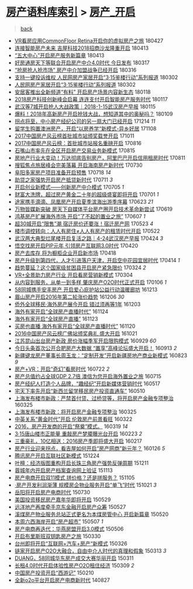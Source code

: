 [房产语料库索引](../../README.md)  > [房产_开启](房产_开启.md)
====
> [back](../README.md)

- [VR看房应用CommonFloor Retina开启你的虚拟房产之旅](http://jkwz.applinzi.com/ittc/7096658290912265233.html#VR%E7%9C%8B%E6%88%BF%E5%BA%94%E7%94%A8CommonFloor+Retina%E5%BC%80%E5%90%AF%E4%BD%A0%E7%9A%84%E8%99%9A%E6%8B%9F%E6%88%BF%E4%BA%A7%E4%B9%8B%E6%97%85) 180427  
- [连接智能房产未来 吉屋科技2018招商沙龙隆重开启](http://jkwz.applinzi.com/ittc/7091469163107451911.html#%E8%BF%9E%E6%8E%A5%E6%99%BA%E8%83%BD%E6%88%BF%E4%BA%A7%E6%9C%AA%E6%9D%A5+%E5%90%89%E5%B1%8B%E7%A7%91%E6%8A%802018%E6%8B%9B%E5%95%86%E6%B2%99%E9%BE%99%E9%9A%86%E9%87%8D%E5%BC%80%E5%90%AF) 180413  
- [“五大中心”开启房产服务新篇章](http://jkwz.applinzi.com/ittc/7091366856692859920.html#%E2%80%9C%E4%BA%94%E5%A4%A7%E4%B8%AD%E5%BF%83%E2%80%9D%E5%BC%80%E5%90%AF%E6%88%BF%E4%BA%A7%E6%9C%8D%E5%8A%A1%E6%96%B0%E7%AF%87%E7%AB%A0) 180413  
- [好房通房天下等联合开启房产中介4.0时代 今日发布](http://jkwz.applinzi.com/ittc/7081229361288315914.html#%E5%A5%BD%E6%88%BF%E9%80%9A%E6%88%BF%E5%A4%A9%E4%B8%8B%E7%AD%89%E8%81%94%E5%90%88%E5%BC%80%E5%90%AF%E6%88%BF%E4%BA%A7%E4%B8%AD%E4%BB%8B4.0%E6%97%B6%E4%BB%A3+%E4%BB%8A%E6%97%A5%E5%8F%91%E5%B8%83) 180317  
- [“抢房抢人抢市场” 房产中介加盟战争已经开启](http://jkwz.applinzi.com/ittc/7081032776189215754.html#%E2%80%9C%E6%8A%A2%E6%88%BF%E6%8A%A2%E4%BA%BA%E6%8A%A2%E5%B8%82%E5%9C%BA%E2%80%9D+%E6%88%BF%E4%BA%A7%E4%B8%AD%E4%BB%8B%E5%8A%A0%E7%9B%9F%E6%88%98%E4%BA%89%E5%B7%B2%E7%BB%8F%E5%BC%80%E5%90%AF) 180316  
- [支持一键投诉维权 人民网房产家居开启“3·15鉴楼行动”系列报道](http://jkwz.applinzi.com/ittc/7075881326228276231.html#%E6%94%AF%E6%8C%81%E4%B8%80%E9%94%AE%E6%8A%95%E8%AF%89%E7%BB%B4%E6%9D%83+%E4%BA%BA%E6%B0%91%E7%BD%91%E6%88%BF%E4%BA%A7%E5%AE%B6%E5%B1%85%E5%BC%80%E5%90%AF%E2%80%9C3%C2%B715%E9%89%B4%E6%A5%BC%E8%A1%8C%E5%8A%A8%E2%80%9D%E7%B3%BB%E5%88%97%E6%8A%A5%E9%81%93) 180302  
- [人民网房产家居开启“3·15鉴楼行动”系列报道](http://jkwz.applinzi.com/ittc/7075828213073052688.html#%E4%BA%BA%E6%B0%91%E7%BD%91%E6%88%BF%E4%BA%A7%E5%AE%B6%E5%B1%85%E5%BC%80%E5%90%AF%E2%80%9C3%C2%B715%E9%89%B4%E6%A5%BC%E8%A1%8C%E5%8A%A8%E2%80%9D%E7%B3%BB%E5%88%97%E6%8A%A5%E9%81%93) 180302  
- [安居客推出全新频道“有料” 开启房产场景内容新生态](http://jkwz.applinzi.com/ittc/7059927304640136202.html#%E5%AE%89%E5%B1%85%E5%AE%A2%E6%8E%A8%E5%87%BA%E5%85%A8%E6%96%B0%E9%A2%91%E9%81%93%E2%80%9C%E6%9C%89%E6%96%99%E2%80%9D+%E5%BC%80%E5%90%AF%E6%88%BF%E4%BA%A7%E5%9C%BA%E6%99%AF%E5%86%85%E5%AE%B9%E6%96%B0%E7%94%9F%E6%80%81) 180118  
- [2018房产科技创新峰会启幕 连连支付开启智能房产服务时代](http://jkwz.applinzi.com/ittc/7059601557580940294.html#2018%E6%88%BF%E4%BA%A7%E7%A7%91%E6%8A%80%E5%88%9B%E6%96%B0%E5%B3%B0%E4%BC%9A%E5%90%AF%E5%B9%95+%E8%BF%9E%E8%BF%9E%E6%94%AF%E4%BB%98%E5%BC%80%E5%90%AF%E6%99%BA%E8%83%BD%E6%88%BF%E4%BA%A7%E6%9C%8D%E5%8A%A1%E6%97%B6%E4%BB%A3) 180117  
- [武汉等7城开启抢人大战政策｜2018-1-15武汉房产早报](http://jkwz.applinzi.com/ittc/7058721881220187146.html#%E6%AD%A6%E6%B1%89%E7%AD%897%E5%9F%8E%E5%BC%80%E5%90%AF%E6%8A%A2%E4%BA%BA%E5%A4%A7%E6%88%98%E6%94%BF%E7%AD%96%EF%BD%9C2018-1-15%E6%AD%A6%E6%B1%89%E6%88%BF%E4%BA%A7%E6%97%A9%E6%8A%A5) 180115  
- [爆料！2018年高新房产开启抢钱大战，想知道其中的奥秘吗？](http://jkwz.applinzi.com/ittc/7056616617788572678.html#%E7%88%86%E6%96%99%EF%BC%812018%E5%B9%B4%E9%AB%98%E6%96%B0%E6%88%BF%E4%BA%A7%E5%BC%80%E5%90%AF%E6%8A%A2%E9%92%B1%E5%A4%A7%E6%88%98%EF%BC%8C%E6%83%B3%E7%9F%A5%E9%81%93%E5%85%B6%E4%B8%AD%E7%9A%84%E5%A5%A5%E7%A7%98%E5%90%97%EF%BC%9F) 180109  
- [拐点将至，中小房产经纪公司的另一扇大门已经开启](http://jkwz.applinzi.com/ittc/7047054589709255697.html#%E6%8B%90%E7%82%B9%E5%B0%86%E8%87%B3%EF%BC%8C%E4%B8%AD%E5%B0%8F%E6%88%BF%E4%BA%A7%E7%BB%8F%E7%BA%AA%E5%85%AC%E5%8F%B8%E7%9A%84%E5%8F%A6%E4%B8%80%E6%89%87%E5%A4%A7%E9%97%A8%E5%B7%B2%E7%BB%8F%E5%BC%80%E5%90%AF) 171214 *11* 
- [留学生购置澳洲房产，开启“以房养学“新模式-异乡好居](http://jkwz.applinzi.com/ittc/7033581438132290577.html#%E7%95%99%E5%AD%A6%E7%94%9F%E8%B4%AD%E7%BD%AE%E6%BE%B3%E6%B4%B2%E6%88%BF%E4%BA%A7%EF%BC%8C%E5%BC%80%E5%90%AF%E2%80%9C%E4%BB%A5%E6%88%BF%E5%85%BB%E5%AD%A6%E2%80%9C%E6%96%B0%E6%A8%A1%E5%BC%8F-%E5%BC%82%E4%B9%A1%E5%A5%BD%E5%B1%85) 171108  
- [2017中国房产风云榜首批城市站颁奖载誉开启](http://jkwz.applinzi.com/ittc/7023233807594030097.html#2017%E4%B8%AD%E5%9B%BD%E6%88%BF%E4%BA%A7%E9%A3%8E%E4%BA%91%E6%A6%9C%E9%A6%96%E6%89%B9%E5%9F%8E%E5%B8%82%E7%AB%99%E9%A2%81%E5%A5%96%E8%BD%BD%E8%AA%89%E5%BC%80%E5%90%AF) 171011  
- [2017中国房产风云榜：首批城市站报名重磅开启](http://jkwz.applinzi.com/ittc/7002421075760382992.html#2017%E4%B8%AD%E5%9B%BD%E6%88%BF%E4%BA%A7%E9%A3%8E%E4%BA%91%E6%A6%9C%EF%BC%9A%E9%A6%96%E6%89%B9%E5%9F%8E%E5%B8%82%E7%AB%99%E6%8A%A5%E5%90%8D%E9%87%8D%E7%A3%85%E5%BC%80%E5%90%AF) 170816  
- [石嘴山市率先在全区开启房产交易业务新模式](http://jkwz.applinzi.com/ittc/7002066349030114320.html#%E7%9F%B3%E5%98%B4%E5%B1%B1%E5%B8%82%E7%8E%87%E5%85%88%E5%9C%A8%E5%85%A8%E5%8C%BA%E5%BC%80%E5%90%AF%E6%88%BF%E4%BA%A7%E4%BA%A4%E6%98%93%E4%B8%9A%E5%8A%A1%E6%96%B0%E6%A8%A1%E5%BC%8F) 170815  
- [房地产行业大变动！万达彻底告别房产，阿里巴巴开启信用租房时代](http://jkwz.applinzi.com/ittc/7000565271046390801.html#%E6%88%BF%E5%9C%B0%E4%BA%A7%E8%A1%8C%E4%B8%9A%E5%A4%A7%E5%8F%98%E5%8A%A8%EF%BC%81%E4%B8%87%E8%BE%BE%E5%BD%BB%E5%BA%95%E5%91%8A%E5%88%AB%E6%88%BF%E4%BA%A7%EF%BC%8C%E9%98%BF%E9%87%8C%E5%B7%B4%E5%B7%B4%E5%BC%80%E5%90%AF%E4%BF%A1%E7%94%A8%E7%A7%9F%E6%88%BF%E6%97%B6%E4%BB%A3) 170811  
- [搜狐焦点旅居峰会完美落幕 开启海南房产新时代](http://jkwz.applinzi.com/ittc/6996048021752906768.html#%E6%90%9C%E7%8B%90%E7%84%A6%E7%82%B9%E6%97%85%E5%B1%85%E5%B3%B0%E4%BC%9A%E5%AE%8C%E7%BE%8E%E8%90%BD%E5%B9%95+%E5%BC%80%E5%90%AF%E6%B5%B7%E5%8D%97%E6%88%BF%E4%BA%A7%E6%96%B0%E6%97%B6%E4%BB%A3) 170730  
- [阜阳多家房产项目准备开启预售](http://jkwz.applinzi.com/ittc/6991604064532825104.html#%E9%98%9C%E9%98%B3%E5%A4%9A%E5%AE%B6%E6%88%BF%E4%BA%A7%E9%A1%B9%E7%9B%AE%E5%87%86%E5%A4%87%E5%BC%80%E5%90%AF%E9%A2%84%E5%94%AE) 170718 *14* 
- [助贷之家强势开启房产抵贷新时代](http://jkwz.applinzi.com/ittc/6989077556324992016.html#%E5%8A%A9%E8%B4%B7%E4%B9%8B%E5%AE%B6%E5%BC%BA%E5%8A%BF%E5%BC%80%E5%90%AF%E6%88%BF%E4%BA%A7%E6%8A%B5%E8%B4%B7%E6%96%B0%E6%97%B6%E4%BB%A3) 170711 *3* 
- [开启创业新模式——创新房产中介模式](http://jkwz.applinzi.com/ittc/6986902241397965828.html#%E5%BC%80%E5%90%AF%E5%88%9B%E4%B8%9A%E6%96%B0%E6%A8%A1%E5%BC%8F%E2%80%94%E2%80%94%E5%88%9B%E6%96%B0%E6%88%BF%E4%BA%A7%E4%B8%AD%E4%BB%8B%E6%A8%A1%E5%BC%8F) 170705 *1* 
- [财富大洗牌，超过房产黄金二十年的超级盛宴即将开启](http://jkwz.applinzi.com/ittc/6985056250491307013.html#%E8%B4%A2%E5%AF%8C%E5%A4%A7%E6%B4%97%E7%89%8C%EF%BC%8C%E8%B6%85%E8%BF%87%E6%88%BF%E4%BA%A7%E9%BB%84%E9%87%91%E4%BA%8C%E5%8D%81%E5%B9%B4%E7%9A%84%E8%B6%85%E7%BA%A7%E7%9B%9B%E5%AE%B4%E5%8D%B3%E5%B0%86%E5%BC%80%E5%90%AF) 170701 *1* 
- [途家携手滴滴、凤凰房产开启夏季滨海出游季序幕](http://jkwz.applinzi.com/ittc/6982364377842713604.html#%E9%80%94%E5%AE%B6%E6%90%BA%E6%89%8B%E6%BB%B4%E6%BB%B4%E3%80%81%E5%87%A4%E5%87%B0%E6%88%BF%E4%BA%A7%E5%BC%80%E5%90%AF%E5%A4%8F%E5%AD%A3%E6%BB%A8%E6%B5%B7%E5%87%BA%E6%B8%B8%E5%AD%A3%E5%BA%8F%E5%B9%95) 170623 *21* 
- [万物皆媒新突破 房天下自媒体平台房产圈开启技术革命新尝试](http://jkwz.applinzi.com/ittc/6980915483392869381.html#%E4%B8%87%E7%89%A9%E7%9A%86%E5%AA%92%E6%96%B0%E7%AA%81%E7%A0%B4+%E6%88%BF%E5%A4%A9%E4%B8%8B%E8%87%AA%E5%AA%92%E4%BD%93%E5%B9%B3%E5%8F%B0%E6%88%BF%E4%BA%A7%E5%9C%88%E5%BC%80%E5%90%AF%E6%8A%80%E6%9C%AF%E9%9D%A9%E5%91%BD%E6%96%B0%E5%B0%9D%E8%AF%95) 170619  
- [鸿基房产扩展海外市场 开启“了不起的置业之旅”](http://jkwz.applinzi.com/ittc/6976476169091154949.html#%E9%B8%BF%E5%9F%BA%E6%88%BF%E4%BA%A7%E6%89%A9%E5%B1%95%E6%B5%B7%E5%A4%96%E5%B8%82%E5%9C%BA+%E5%BC%80%E5%90%AF%E2%80%9C%E4%BA%86%E4%B8%8D%E8%B5%B7%E7%9A%84%E7%BD%AE%E4%B8%9A%E4%B9%8B%E6%97%85%E2%80%9D) 170607 *1* 
- [超30城开启“限售”潮 宿迁房价还要涨！宿迁房产网](http://jkwz.applinzi.com/ittc/6970863115171267588.html#%E8%B6%8530%E5%9F%8E%E5%BC%80%E5%90%AF%E2%80%9C%E9%99%90%E5%94%AE%E2%80%9D%E6%BD%AE+%E5%AE%BF%E8%BF%81%E6%88%BF%E4%BB%B7%E8%BF%98%E8%A6%81%E6%B6%A8%EF%BC%81%E5%AE%BF%E8%BF%81%E6%88%BF%E4%BA%A7%E7%BD%91) 170523 *4* 
- [楼市调控转向：人人有房住≠人人有房产的租赁时代开启](http://jkwz.applinzi.com/ittc/6970539745280001028.html#%E6%A5%BC%E5%B8%82%E8%B0%83%E6%8E%A7%E8%BD%AC%E5%90%91%EF%BC%9A%E4%BA%BA%E4%BA%BA%E6%9C%89%E6%88%BF%E4%BD%8F%E2%89%A0%E4%BA%BA%E4%BA%BA%E6%9C%89%E6%88%BF%E4%BA%A7%E7%9A%84%E7%A7%9F%E8%B5%81%E6%97%B6%E4%BB%A3%E5%BC%80%E5%90%AF) 170522  
- [武汉两大典型烂尾楼开启复活之路｜4-24武汉房产早报](http://jkwz.applinzi.com/ittc/6960015667989316613.html#%E6%AD%A6%E6%B1%89%E4%B8%A4%E5%A4%A7%E5%85%B8%E5%9E%8B%E7%83%82%E5%B0%BE%E6%A5%BC%E5%BC%80%E5%90%AF%E5%A4%8D%E6%B4%BB%E4%B9%8B%E8%B7%AF%EF%BD%9C4-24%E6%AD%A6%E6%B1%89%E6%88%BF%E4%BA%A7%E6%97%A9%E6%8A%A5) 170424 *3* 
- [悟空找房开启PIP元年 引领房产互联网3.0时代](http://jkwz.applinzi.com/ittc/6958562097096033285.html#%E6%82%9F%E7%A9%BA%E6%89%BE%E6%88%BF%E5%BC%80%E5%90%AFPIP%E5%85%83%E5%B9%B4+%E5%BC%95%E9%A2%86%E6%88%BF%E4%BA%A7%E4%BA%92%E8%81%94%E7%BD%913.0%E6%97%B6%E4%BB%A3) 170420  
- [房产去库存 将为橱柜企业开启新市场](http://jkwz.applinzi.com/ittc/6957824152500175876.html#%E6%88%BF%E4%BA%A7%E5%8E%BB%E5%BA%93%E5%AD%98+%E5%B0%86%E4%B8%BA%E6%A9%B1%E6%9F%9C%E4%BC%81%E4%B8%9A%E5%BC%80%E5%90%AF%E6%96%B0%E5%B8%82%E5%9C%BA) 170418  
- [房产升级到第四代，人才引进落户天津，开启空中花园宜居时代](http://jkwz.applinzi.com/ittc/6956428415396742149.html#%E6%88%BF%E4%BA%A7%E5%8D%87%E7%BA%A7%E5%88%B0%E7%AC%AC%E5%9B%9B%E4%BB%A3%EF%BC%8C%E4%BA%BA%E6%89%8D%E5%BC%95%E8%BF%9B%E8%90%BD%E6%88%B7%E5%A4%A9%E6%B4%A5%EF%BC%8C%E5%BC%80%E5%90%AF%E7%A9%BA%E4%B8%AD%E8%8A%B1%E5%9B%AD%E5%AE%9C%E5%B1%85%E6%97%B6%E4%BB%A3) 170414 *1* 
- [趋势蔓延？这个国家级贫困县开启房产紧急限价](http://jkwz.applinzi.com/ittc/6948609976892392452.html#%E8%B6%8B%E5%8A%BF%E8%94%93%E5%BB%B6%EF%BC%9F%E8%BF%99%E4%B8%AA%E5%9B%BD%E5%AE%B6%E7%BA%A7%E8%B4%AB%E5%9B%B0%E5%8E%BF%E5%BC%80%E5%90%AF%E6%88%BF%E4%BA%A7%E7%B4%A7%E6%80%A5%E9%99%90%E4%BB%B7) 170324 *2* 
- [VR+全景助力房产行业 开启看房营销新模式](http://jkwz.applinzi.com/ittc/6941109831439221765.html#VR%2B%E5%85%A8%E6%99%AF%E5%8A%A9%E5%8A%9B%E6%88%BF%E4%BA%A7%E8%A1%8C%E4%B8%9A+%E5%BC%80%E5%90%AF%E7%9C%8B%E6%88%BF%E8%90%A5%E9%94%80%E6%96%B0%E6%A8%A1%E5%BC%8F) 170304  
- [从内容到服务，从单一到多样 肇庆房产O2O时代正式开启](http://jkwz.applinzi.com/ittc/6920045301028357124.html#%E4%BB%8E%E5%86%85%E5%AE%B9%E5%88%B0%E6%9C%8D%E5%8A%A1%EF%BC%8C%E4%BB%8E%E5%8D%95%E4%B8%80%E5%88%B0%E5%A4%9A%E6%A0%B7+%E8%82%87%E5%BA%86%E6%88%BF%E4%BA%A7O2O%E6%97%B6%E4%BB%A3%E6%AD%A3%E5%BC%8F%E5%BC%80%E5%90%AF) 170106 *1* 
- [58同城携手安丰房产 开启爱心庇护站公益行动温暖廊坊](http://jkwz.applinzi.com/ittc/6911069817393382405.html#58%E5%90%8C%E5%9F%8E%E6%90%BA%E6%89%8B%E5%AE%89%E4%B8%B0%E6%88%BF%E4%BA%A7+%E5%BC%80%E5%90%AF%E7%88%B1%E5%BF%83%E5%BA%87%E6%8A%A4%E7%AB%99%E5%85%AC%E7%9B%8A%E8%A1%8C%E5%8A%A8%E6%B8%A9%E6%9A%96%E5%BB%8A%E5%9D%8A) 161213  
- [眉山房产开启2016年第二轮涨价趋势](http://jkwz.applinzi.com/ittc/6908300504706057221.html#%E7%9C%89%E5%B1%B1%E6%88%BF%E4%BA%A7%E5%BC%80%E5%90%AF2016%E5%B9%B4%E7%AC%AC%E4%BA%8C%E8%BD%AE%E6%B6%A8%E4%BB%B7%E8%B6%8B%E5%8A%BF) 161206 *30* 
- [侨外全球移民·海外房产展今开启 错过须再等1年](http://jkwz.applinzi.com/ittc/6907290774676177924.html#%E4%BE%A8%E5%A4%96%E5%85%A8%E7%90%83%E7%A7%BB%E6%B0%91%C2%B7%E6%B5%B7%E5%A4%96%E6%88%BF%E4%BA%A7%E5%B1%95%E4%BB%8A%E5%BC%80%E5%90%AF+%E9%94%99%E8%BF%87%E9%A1%BB%E5%86%8D%E7%AD%891%E5%B9%B4) 161203  
- [海外有家开启“全球房产直播时代”](http://jkwz.applinzi.com/ittc/6904092525257556997.html#%E6%B5%B7%E5%A4%96%E6%9C%89%E5%AE%B6%E5%BC%80%E5%90%AF%E2%80%9C%E5%85%A8%E7%90%83%E6%88%BF%E4%BA%A7%E7%9B%B4%E6%92%AD%E6%97%B6%E4%BB%A3%E2%80%9D) 161124  
- [海外有家开启“全球房产直播”](http://jkwz.applinzi.com/ittc/6903837386412131332.html#%E6%B5%B7%E5%A4%96%E6%9C%89%E5%AE%B6%E5%BC%80%E5%90%AF%E2%80%9C%E5%85%A8%E7%90%83%E6%88%BF%E4%BA%A7%E7%9B%B4%E6%92%AD%E2%80%9D) 161123  
- [买房也直播 海外有家开启“全球房产直播时代”](http://jkwz.applinzi.com/ittc/6902469636959765509.html#%E4%B9%B0%E6%88%BF%E4%B9%9F%E7%9B%B4%E6%92%AD+%E6%B5%B7%E5%A4%96%E6%9C%89%E5%AE%B6%E5%BC%80%E5%90%AF%E2%80%9C%E5%85%A8%E7%90%83%E6%88%BF%E4%BA%A7%E7%9B%B4%E6%92%AD%E6%97%B6%E4%BB%A3%E2%80%9D) 161120  
- [2016中国房产风云榜广佛站颁奖典礼 盛大开启](http://jkwz.applinzi.com/ittc/6891465380689609732.html#2016%E4%B8%AD%E5%9B%BD%E6%88%BF%E4%BA%A7%E9%A3%8E%E4%BA%91%E6%A6%9C%E5%B9%BF%E4%BD%9B%E7%AB%99%E9%A2%81%E5%A5%96%E5%85%B8%E7%A4%BC+%E7%9B%9B%E5%A4%A7%E5%BC%80%E5%90%AF) 161021  
- [江苏昆山出台房产新政 房价涨幅季军开启限购模式](http://jkwz.applinzi.com/ittc/6883061027003974660.html#%E6%B1%9F%E8%8B%8F%E6%98%86%E5%B1%B1%E5%87%BA%E5%8F%B0%E6%88%BF%E4%BA%A7%E6%96%B0%E6%94%BF+%E6%88%BF%E4%BB%B7%E6%B6%A8%E5%B9%85%E5%AD%A3%E5%86%9B%E5%BC%80%E5%90%AF%E9%99%90%E8%B4%AD%E6%A8%A1%E5%BC%8F) 160929 *60* 
- [今日头条首次公开合肥房产大数据 “置享”高峰论坛盛大开启！](http://jkwz.applinzi.com/ittc/6877440841391539205.html#%E4%BB%8A%E6%97%A5%E5%A4%B4%E6%9D%A1%E9%A6%96%E6%AC%A1%E5%85%AC%E5%BC%80%E5%90%88%E8%82%A5%E6%88%BF%E4%BA%A7%E5%A4%A7%E6%95%B0%E6%8D%AE+%E2%80%9C%E7%BD%AE%E4%BA%AB%E2%80%9D%E9%AB%98%E5%B3%B0%E8%AE%BA%E5%9D%9B%E7%9B%9B%E5%A4%A7%E5%BC%80%E5%90%AF%EF%BC%81) 160913 *2* 
- [新疆键龙房产董事长周玉龙：“定制开发”开启新疆房地产商业新模式](http://jkwz.applinzi.com/ittc/6869596132610671620.html#%E6%96%B0%E7%96%86%E9%94%AE%E9%BE%99%E6%88%BF%E4%BA%A7%E8%91%A3%E4%BA%8B%E9%95%BF%E5%91%A8%E7%8E%89%E9%BE%99%EF%BC%9A%E2%80%9C%E5%AE%9A%E5%88%B6%E5%BC%80%E5%8F%91%E2%80%9D%E5%BC%80%E5%90%AF%E6%96%B0%E7%96%86%E6%88%BF%E5%9C%B0%E4%BA%A7%E5%95%86%E4%B8%9A%E6%96%B0%E6%A8%A1%E5%BC%8F) 160823 *9* 
- [房产+VR：开启“奇幻”看房时代](http://jkwz.applinzi.com/ittc/6857747662295794693.html#%E6%88%BF%E4%BA%A7%2BVR%EF%BC%9A%E5%BC%80%E5%90%AF%E2%80%9C%E5%A5%87%E5%B9%BB%E2%80%9D%E7%9C%8B%E6%88%BF%E6%97%B6%E4%BB%A3) 160722 *2* 
- [房产总值约占全球GDP 2.7倍 澳信为您开启海外置业之旅](http://jkwz.applinzi.com/ittc/6855023800395236357.html#%E6%88%BF%E4%BA%A7%E6%80%BB%E5%80%BC%E7%BA%A6%E5%8D%A0%E5%85%A8%E7%90%83GDP+2.7%E5%80%8D+%E6%BE%B3%E4%BF%A1%E4%B8%BA%E6%82%A8%E5%BC%80%E5%90%AF%E6%B5%B7%E5%A4%96%E7%BD%AE%E4%B8%9A%E4%B9%8B%E6%97%85) 160715  
- [房产经纪人打造个人品牌，“趣经纪”开启新媒体营销时代](http://jkwz.applinzi.com/ittc/6833158956650071045.html#%E6%88%BF%E4%BA%A7%E7%BB%8F%E7%BA%AA%E4%BA%BA%E6%89%93%E9%80%A0%E4%B8%AA%E4%BA%BA%E5%93%81%E7%89%8C%EF%BC%8C%E2%80%9C%E8%B6%A3%E7%BB%8F%E7%BA%AA%E2%80%9D%E5%BC%80%E5%90%AF%E6%96%B0%E5%AA%92%E4%BD%93%E8%90%A5%E9%94%80%E6%97%B6%E4%BB%A3) 160517  
- [宅天下率先开启“新西兰留学移民房产投资直通车”](http://jkwz.applinzi.com/ittc/6830608577605403653.html#%E5%AE%85%E5%A4%A9%E4%B8%8B%E7%8E%87%E5%85%88%E5%BC%80%E5%90%AF%E2%80%9C%E6%96%B0%E8%A5%BF%E5%85%B0%E7%95%99%E5%AD%A6%E7%A7%BB%E6%B0%91%E6%88%BF%E4%BA%A7%E6%8A%95%E8%B5%84%E7%9B%B4%E9%80%9A%E8%BD%A6%E2%80%9D) 160510  
- [上海发布楼市新政：严禁首付贷、过桥贷等，将开启房产金融专项整治](http://jkwz.applinzi.com/ittc/6813569091121972229.html#%E4%B8%8A%E6%B5%B7%E5%8F%91%E5%B8%83%E6%A5%BC%E5%B8%82%E6%96%B0%E6%94%BF%EF%BC%9A%E4%B8%A5%E7%A6%81%E9%A6%96%E4%BB%98%E8%B4%B7%E3%80%81%E8%BF%87%E6%A1%A5%E8%B4%B7%E7%AD%89%EF%BC%8C%E5%B0%86%E5%BC%80%E5%90%AF%E6%88%BF%E4%BA%A7%E9%87%91%E8%9E%8D%E4%B8%93%E9%A1%B9%E6%95%B4%E6%B2%BB) 160325  
- [上海发布楼市新政：将开启房产金融专项整治](http://jkwz.applinzi.com/ittc/6813493639959282693.html#%E4%B8%8A%E6%B5%B7%E5%8F%91%E5%B8%83%E6%A5%BC%E5%B8%82%E6%96%B0%E6%94%BF%EF%BC%9A%E5%B0%86%E5%BC%80%E5%90%AF%E6%88%BF%E4%BA%A7%E9%87%91%E8%9E%8D%E4%B8%93%E9%A1%B9%E6%95%B4%E6%B2%BB) 160325  
- [中英关系“黄金时代”开启 伦敦房产前景看旺](http://jkwz.applinzi.com/ittc/6812415617453786117.html#%E4%B8%AD%E8%8B%B1%E5%85%B3%E7%B3%BB%E2%80%9C%E9%BB%84%E9%87%91%E6%97%B6%E4%BB%A3%E2%80%9D%E5%BC%80%E5%90%AF+%E4%BC%A6%E6%95%A6%E6%88%BF%E4%BA%A7%E5%89%8D%E6%99%AF%E7%9C%8B%E6%97%BA) 160322  
- [2016，房产开发商的开启“祭奠”模式。](http://jkwz.applinzi.com/ittc/6811426849166984196.html#2016%EF%BC%8C%E6%88%BF%E4%BA%A7%E5%BC%80%E5%8F%91%E5%95%86%E7%9A%84%E5%BC%80%E5%90%AF%E2%80%9C%E7%A5%AD%E5%A5%A0%E2%80%9D%E6%A8%A1%E5%BC%8F%E3%80%82) 160319 *14* 
- [3·15唐山楼市正能量 重敲房产梦魇曝光台开启](http://jkwz.applinzi.com/ittc/6801936645045617669.html#3%C2%B715%E5%94%90%E5%B1%B1%E6%A5%BC%E5%B8%82%E6%AD%A3%E8%83%BD%E9%87%8F+%E9%87%8D%E6%95%B2%E6%88%BF%E4%BA%A7%E6%A2%A6%E9%AD%87%E6%9B%9D%E5%85%89%E5%8F%B0%E5%BC%80%E5%90%AF) 160223 *2* 
- [三重豪礼，10亿相送：2016房产季即将盛大开启](http://jkwz.applinzi.com/ittc/6799737653377385477.html#%E4%B8%89%E9%87%8D%E8%B1%AA%E7%A4%BC%EF%BC%8C10%E4%BA%BF%E7%9B%B8%E9%80%81%EF%BC%9A2016%E6%88%BF%E4%BA%A7%E5%AD%A3%E5%8D%B3%E5%B0%86%E7%9B%9B%E5%A4%A7%E5%BC%80%E5%90%AF) 160217  
- [房产行业迎来拐点，看吉屋如何开启“房产网商”新元年？](http://jkwz.applinzi.com/ittc/6791556779628561413.html#%E6%88%BF%E4%BA%A7%E8%A1%8C%E4%B8%9A%E8%BF%8E%E6%9D%A5%E6%8B%90%E7%82%B9%EF%BC%8C%E7%9C%8B%E5%90%89%E5%B1%8B%E5%A6%82%E4%BD%95%E5%BC%80%E5%90%AF%E2%80%9C%E6%88%BF%E4%BA%A7%E7%BD%91%E5%95%86%E2%80%9D%E6%96%B0%E5%85%83%E5%B9%B4%EF%BC%9F) 160126 *5* 
- [腾讯房产开启互联社区新模式](http://jkwz.applinzi.com/ittc/6779217897155200005.html#%E8%85%BE%E8%AE%AF%E6%88%BF%E4%BA%A7%E5%BC%80%E5%90%AF%E4%BA%92%E8%81%94%E7%A4%BE%E5%8C%BA%E6%96%B0%E6%A8%A1%E5%BC%8F) 151224  
- [叶檀：经济版图重构开启长珠三角房产强势反弹周期](http://jkwz.applinzi.com/ittc/6774357956489643013.html#%E5%8F%B6%E6%AA%80%EF%BC%9A%E7%BB%8F%E6%B5%8E%E7%89%88%E5%9B%BE%E9%87%8D%E6%9E%84%E5%BC%80%E5%90%AF%E9%95%BF%E7%8F%A0%E4%B8%89%E8%A7%92%E6%88%BF%E4%BA%A7%E5%BC%BA%E5%8A%BF%E5%8F%8D%E5%BC%B9%E5%91%A8%E6%9C%9F) 151211  
- [蓉城年内开启房产档案查询网上验证](http://jkwz.applinzi.com/ittc/6764074248515896325.html#%E8%93%89%E5%9F%8E%E5%B9%B4%E5%86%85%E5%BC%80%E5%90%AF%E6%88%BF%E4%BA%A7%E6%A1%A3%E6%A1%88%E6%9F%A5%E8%AF%A2%E7%BD%91%E4%B8%8A%E9%AA%8C%E8%AF%81) 151113  
- [房产电商开启双11模式 拼价格？还是拼服务？](http://jkwz.applinzi.com/ittc/6761224728761336836.html#%E6%88%BF%E4%BA%A7%E7%94%B5%E5%95%86%E5%BC%80%E5%90%AF%E5%8F%8C11%E6%A8%A1%E5%BC%8F+%E6%8B%BC%E4%BB%B7%E6%A0%BC%EF%BC%9F%E8%BF%98%E6%98%AF%E6%8B%BC%E6%9C%8D%E5%8A%A1%EF%BC%9F) 151105  
- [·房产开发利润渐薄 规模房企物业服务开启“单飞”时代](http://jkwz.applinzi.com/ittc/6755555834152387588.html#%C2%B7%E6%88%BF%E4%BA%A7%E5%BC%80%E5%8F%91%E5%88%A9%E6%B6%A6%E6%B8%90%E8%96%84+%E8%A7%84%E6%A8%A1%E6%88%BF%E4%BC%81%E7%89%A9%E4%B8%9A%E6%9C%8D%E5%8A%A1%E5%BC%80%E5%90%AF%E2%80%9C%E5%8D%95%E9%A3%9E%E2%80%9D%E6%97%B6%E4%BB%A3) 151021 *3* 
- [岳阳将开启房产电商时代](http://jkwz.applinzi.com/ittc/547650611437074459.html#%E5%B2%B3%E9%98%B3%E5%B0%86%E5%BC%80%E5%90%AF%E6%88%BF%E4%BA%A7%E7%94%B5%E5%95%86%E6%97%B6%E4%BB%A3) 150730  
- [美国投资移民房产嘉年华即将开启](http://jkwz.applinzi.com/ittc/547650611417304568.html#%E7%BE%8E%E5%9B%BD%E6%8A%95%E8%B5%84%E7%A7%BB%E6%B0%91%E6%88%BF%E4%BA%A7%E5%98%89%E5%B9%B4%E5%8D%8E%E5%8D%B3%E5%B0%86%E5%BC%80%E5%90%AF) 150529  
- [远洋地产再度牵手京东金融开启房产众筹](http://jkwz.applinzi.com/ittc/547650611414711088.html#%E8%BF%9C%E6%B4%8B%E5%9C%B0%E4%BA%A7%E5%86%8D%E5%BA%A6%E7%89%B5%E6%89%8B%E4%BA%AC%E4%B8%9C%E9%87%91%E8%9E%8D%E5%BC%80%E5%90%AF%E6%88%BF%E4%BA%A7%E4%BC%97%E7%AD%B9) 150527  
- [溪煤房产物业服务总站正式更名为本煤房管中心 开启新篇章](http://jkwz.applinzi.com/ittc/547650611417543769.html#%E6%BA%AA%E7%85%A4%E6%88%BF%E4%BA%A7%E7%89%A9%E4%B8%9A%E6%9C%8D%E5%8A%A1%E6%80%BB%E7%AB%99%E6%AD%A3%E5%BC%8F%E6%9B%B4%E5%90%8D%E4%B8%BA%E6%9C%AC%E7%85%A4%E6%88%BF%E7%AE%A1%E4%B8%AD%E5%BF%83+%E5%BC%80%E5%90%AF%E6%96%B0%E7%AF%87%E7%AB%A0) 150520  
- [本周六西海岸开启“房产超市”](http://jkwz.applinzi.com/ittc/547650611411968537.html#%E6%9C%AC%E5%91%A8%E5%85%AD%E8%A5%BF%E6%B5%B7%E5%B2%B8%E5%BC%80%E5%90%AF%E2%80%9C%E6%88%BF%E4%BA%A7%E8%B6%85%E5%B8%82%E2%80%9D) 150507 *1* 
- [房产电商再迭代：华燕房盟开启3.0模式](http://jkwz.applinzi.com/ittc/547650611409035477.html#%E6%88%BF%E4%BA%A7%E7%94%B5%E5%95%86%E5%86%8D%E8%BF%AD%E4%BB%A3%EF%BC%9A%E5%8D%8E%E7%87%95%E6%88%BF%E7%9B%9F%E5%BC%80%E5%90%AF3.0%E6%A8%A1%E5%BC%8F) 150506  
- [开启布里斯班双钥匙房产之旅](http://jkwz.applinzi.com/ittc/547650611400403874.html#%E5%BC%80%E5%90%AF%E5%B8%83%E9%87%8C%E6%96%AF%E7%8F%AD%E5%8F%8C%E9%92%A5%E5%8C%99%E6%88%BF%E4%BA%A7%E4%B9%8B%E6%97%85) 150330  
- [台州即将开启“互联网+汽车+房产“新模式](http://jkwz.applinzi.com/ittc/547650611400200367.html#%E5%8F%B0%E5%B7%9E%E5%8D%B3%E5%B0%86%E5%BC%80%E5%90%AF%E2%80%9C%E4%BA%92%E8%81%94%E7%BD%91%2B%E6%B1%BD%E8%BD%A6%2B%E6%88%BF%E4%BA%A7%E2%80%9C%E6%96%B0%E6%A8%A1%E5%BC%8F) 150326  
- [链家开启房产O2O大融合，自由中介人时代的真理和假象](http://jkwz.applinzi.com/ittc/547650611396561393.html#%E9%93%BE%E5%AE%B6%E5%BC%80%E5%90%AF%E6%88%BF%E4%BA%A7O2O%E5%A4%A7%E8%9E%8D%E5%90%88%EF%BC%8C%E8%87%AA%E7%94%B1%E4%B8%AD%E4%BB%8B%E4%BA%BA%E6%97%B6%E4%BB%A3%E7%9A%84%E7%9C%9F%E7%90%86%E5%92%8C%E5%81%87%E8%B1%A1) 150313 *3* 
- [DUANG，58同城华东房产成交大赛华丽开启](http://jkwz.applinzi.com/ittc/547650611398897052.html#DUANG%EF%BC%8C58%E5%90%8C%E5%9F%8E%E5%8D%8E%E4%B8%9C%E6%88%BF%E4%BA%A7%E6%88%90%E4%BA%A4%E5%A4%A7%E8%B5%9B%E5%8D%8E%E4%B8%BD%E5%BC%80%E5%90%AF) 150311  
- [长租4.0时代开启体验性房产O2O租住经济](http://jkwz.applinzi.com/ittc/547650611395869593.html#%E9%95%BF%E7%A7%9F4.0%E6%97%B6%E4%BB%A3%E5%BC%80%E5%90%AF%E4%BD%93%E9%AA%8C%E6%80%A7%E6%88%BF%E4%BA%A7O2O%E7%A7%9F%E4%BD%8F%E7%BB%8F%E6%B5%8E) 150309 *2* 
- [中国房产投资开启“西游记”](http://jkwz.applinzi.com/ittc/547650611390764469.html#%E4%B8%AD%E5%9B%BD%E6%88%BF%E4%BA%A7%E6%8A%95%E8%B5%84%E5%BC%80%E5%90%AF%E2%80%9C%E8%A5%BF%E6%B8%B8%E8%AE%B0%E2%80%9D) 150210  
- [全新o2o平台开启房产电商新时代](http://jkwz.applinzi.com/ittc/547650611372936709.html#%E5%85%A8%E6%96%B0o2o%E5%B9%B3%E5%8F%B0%E5%BC%80%E5%90%AF%E6%88%BF%E4%BA%A7%E7%94%B5%E5%95%86%E6%96%B0%E6%97%B6%E4%BB%A3) 140827  
